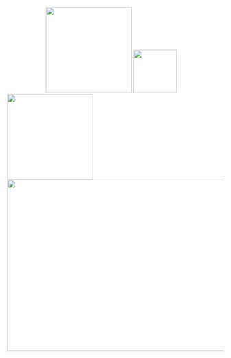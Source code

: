 
 <image   style="margin-left:90px; height:200px;width:200px;" src="yo.gif"> 
 <image style=" height:100px;width:100px; " src="doggy.gif"> 
  <image  style=" height:200px;width:200px;"  src="luffy2.gif">  


 <br>
    <image style=" height:400px;margin:0;width:1000px" src="giphy.gif"> 



